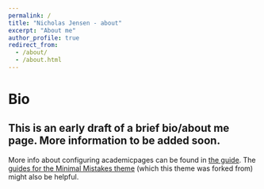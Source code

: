 ```yaml
---
permalink: /
title: "Nicholas Jensen - about"
excerpt: "About me"
author_profile: true
redirect_from: 
  - /about/
  - /about.html
---
```


# Bio

This is an early draft of a brief bio/about me page. More information to be added soon.
------
More info about configuring academicpages can be found in [the guide](https://academicpages.github.io/markdown/). The [guides for the Minimal Mistakes theme](https://mmistakes.github.io/minimal-mistakes/docs/configuration/) (which this theme was forked from) might also be helpful.
